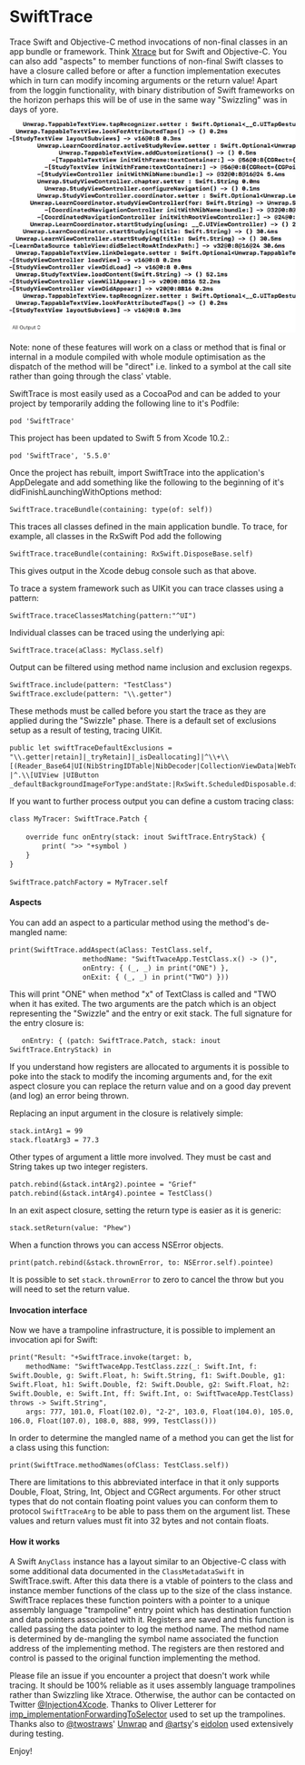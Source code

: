 # SwiftTrace

Trace Swift and Objective-C method invocations of non-final classes in an app bundle or framework.
Think [Xtrace](https://github.com/johnno1962/Xtrace) but for Swift and Objective-C. You can also 
add "aspects" to member functions of non-final Swift classes to have a closure called before or after
a function implementation executes which in turn can modify incoming arguments or the return value!
Apart from the loggin functionality, with binary distribution of Swift frameworks on the horizon perhaps
this will be of use in the same way "Swizzling" was in days of yore.

![SwiftTrace Example](SwiftTrace.gif)

Note: none of these features will work on a class or method that is final or internal in 
a module compiled with whole module optimisation as the dispatch of the method
will be "direct" i.e. linked to a symbol at the call site rather than going through the
class' vtable.

SwiftTrace is most easily used as a CocoaPod and can be added to your project by temporarily adding the
following line to it's Podfile:

    pod 'SwiftTrace'

This project has been updated to Swift 5 from Xcode 10.2.:

    pod 'SwiftTrace', '5.5.0'

Once the project has rebuilt, import SwiftTrace into the application's AppDelegate and add something like
the following to the beginning of it's didFinishLaunchingWithOptions method:

    SwiftTrace.traceBundle(containing: type(of: self))

This traces all classes defined in the main application bundle.
To trace, for example, all classes in the RxSwift Pod add the following

    SwiftTrace.traceBundle(containing: RxSwift.DisposeBase.self)

This gives output in the Xcode debug console such as that above.

To trace a system framework such as UIKit you can trace classes using a pattern:

    SwiftTrace.traceClassesMatching(pattern:"^UI")

Individual classes can be traced using the underlying api:

    SwiftTrace.trace(aClass: MyClass.self)

Output can be filtered using method name inclusion and exclusion regexps. 

    SwiftTrace.include(pattern: "TestClass")
    SwiftTrace.exclude(pattern: "\\.getter")

These methods must be called before you start the trace as they are applied during the "Swizzle" phase.
There is a default set of exclusions setup as a result of testing, tracing UIKit.
                      
    public let swiftTraceDefaultExclusions = "\\.getter|retain]|_tryRetain]|_isDeallocating]|^\\+\\[(Reader_Base64|UI(NibStringIDTable|NibDecoder|CollectionViewData|WebTouchEventsGestureRecognizer)) |^.\\[UIView |UIButton _defaultBackgroundImageForType:andState:|RxSwift.ScheduledDisposable.dispose"

If you want to further process output you can define a custom tracing class:

    class MyTracer: SwiftTrace.Patch {

        override func onEntry(stack: inout SwiftTrace.EntryStack) {
            print( ">> "+symbol )
        }
    }
    
    SwiftTrace.patchFactory = MyTracer.self
    
#### Aspects

You can add an aspect to a particular method using the method's de-mangled name:

    print(SwiftTrace.addAspect(aClass: TestClass.self,
                      methodName: "SwiftTwaceApp.TestClass.x() -> ()",
                      onEntry: { (_, _) in print("ONE") },
                      onExit: { (_, _) in print("TWO") }))

This will print "ONE" when method "x" of TextClass is called and "TWO when it has exited. The
two arguments are the patch which is an object representing the "Swizzle" and the entry or 
exit stack. The full signature for the entry closure is:

       onEntry: { (patch: SwiftTrace.Patch, stack: inout SwiftTrace.EntryStack) in

If you understand how registers are allocated to arguments it is possible to poke into the
stack to modify the incoming arguments and, for the exit aspect closure you can replace
the return value and on a good day prevent (and log) an error being thrown.

Replacing an input argument in the closure is relatively simple:

    stack.intArg1 = 99
    stack.floatArg3 = 77.3
    
Other types of argument a little more involved. They must be cast and String
takes up two integer registers.

    patch.rebind(&stack.intArg2).pointee = "Grief"
    patch.rebind(&stack.intArg4).pointee = TestClass()
    
In an exit aspect closure, setting the return type is easier as it is generic:

    stack.setReturn(value: "Phew")

When a function throws you can access NSError objects.

    print(patch.rebind(&stack.thrownError, to: NSError.self).pointee)
    
It is possible to set `stack.thrownError` to zero to cancel the throw but you will need to set
the return value.

#### Invocation interface

Now we have a trampoline infrastructure, it is possible to implement an invocation api for Swift:

    print("Result: "+SwiftTrace.invoke(target: b,
        methodName: "SwiftTwaceApp.TestClass.zzz(_: Swift.Int, f: Swift.Double, g: Swift.Float, h: Swift.String, f1: Swift.Double, g1: Swift.Float, h1: Swift.Double, f2: Swift.Double, g2: Swift.Float, h2: Swift.Double, e: Swift.Int, ff: Swift.Int, o: SwiftTwaceApp.TestClass) throws -> Swift.String",
        args: 777, 101.0, Float(102.0), "2-2", 103.0, Float(104.0), 105.0, 106.0, Float(107.0), 108.0, 888, 999, TestClass()))

In order to determine the mangled name of a method you can get the list for a class 
using this function:

    print(SwiftTrace.methodNames(ofClass: TestClass.self))

There are limitations to this abbreviated interface in that it only supports Double, Float,
String, Int, Object and CGRect arguments. For other struct types that do not contain
floating point values you can conform them to protocol `SwiftTraceArg` to be able to
pass them on the argument list. These values and return values must fit into 32 bytes
and not contain floats.

#### How it works
                      
A Swift `AnyClass` instance has a layout similar to an Objective-C class with some
additional data documented in the `ClassMetadataSwift` in SwiftTrace.swift. After this data
there is a vtable of pointers to the class and instance member functions of the class up to
the size of the class instance. SwiftTrace replaces these function pointers with a pointer
to a unique assembly language "trampoline" entry point which has destination function and
data pointers associated with it. Registers are saved and this function is called passing
the data pointer to log the method name. The method name is determined by de-mangling the
symbol name associated the function address of the implementing method. The registers are
then restored and control is passed to the original function implementing the method. 
 
Please file an issue if you encounter a project that doesn't work while tracing. It should
be 100% reliable as it uses assembly language trampolines rather than Swizzling like Xtrace.
Otherwise, the author can be contacted on Twitter [@Injection4Xcode](https://twitter.com/@Injection4Xcode). 
Thanks to Oliver Letterer for [imp_implementationForwardingToSelector](https://github.com/OliverLetterer/imp_implementationForwardingToSelector)
used to set up the trampolines. Thanks also  to [@twostraws](https://twitter.com/twostraws)'
[Unwrap](https://github.com/twostraws/Unwrap) and [@artsy](https://twitter.com/ArtsyOpenSource)'s
[eidolon](https://github.com/artsy/eidolon) used extensively during testing.

Enjoy!
